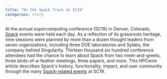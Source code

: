 ```yaml
---
title: "On the Spack Track at SC19"
categories: story
---
```


At the annual supercomputing conference (SC19) in Denver, Colorado, [Spack](https://spack.io/) events were held each day. As a reflection of its grassroots heritage, nine sessions were planned by more than a dozen thought leaders from seven organizations, including three DOE laboratories and Sylabs, the company behind Singularity. Thirteen thousand six hundred conference attendees had the chance to learn about Spack from two meet-and-greets, three birds-of-a-feather meetings, three papers, and more. This HPCwire article describes Spack's history, functionality, impact, and user community through the many [Spack-related events](https://spack.io/spack-at-sc19/) at SC19.
